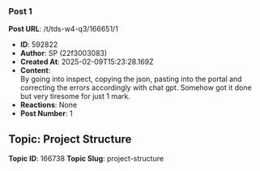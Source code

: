 ### Post 1
**Post URL**: /t/tds-w4-q3/166651/1
- **ID**: 592822
- **Author**: SP (22f3003083)
- **Created At**: 2025-02-09T15:23:28.169Z
- **Content**:  
  By going into inspect, copying the json, pasting into the portal and correcting the errors accordingly with chat gpt. Somehow got it done but very tiresome for just 1 mark.
- **Reactions**: None
- **Post Number**: 1

## Topic: Project Structure
**Topic ID**: 166738
**Topic Slug**: project-structure

